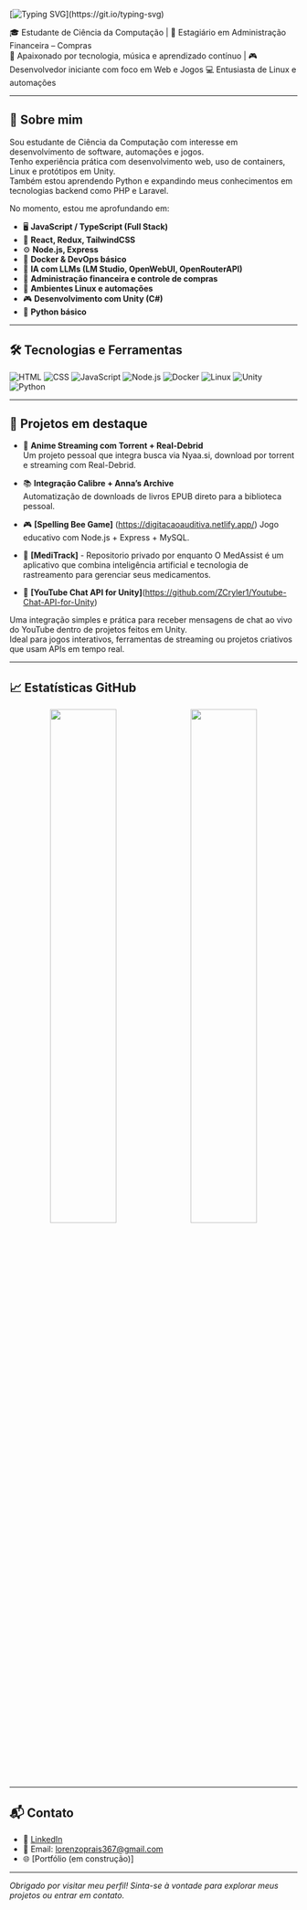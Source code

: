 [![Typing SVG](https://readme-typing-svg.demolab.com/?lines=👋+Olá,+meu+nome+é+Lorenzo+Costa;❤️+Bem+vindo+ao+meu+perfil!)](https://git.io/typing-svg)

🎓 Estudante de Ciência da Computação | 💼 Estagiário em Administração Financeira – Compras  
🎸 Apaixonado por tecnologia, música e aprendizado contínuo | 🎮 Desenvolvedor iniciante com foco em Web e Jogos
💻 Entusiasta de Linux e automações

---

## 🧠 Sobre mim

Sou estudante de Ciência da Computação com interesse em desenvolvimento de software, automações e jogos.  
Tenho experiência prática com desenvolvimento web, uso de containers, Linux e protótipos em Unity.  
Também estou aprendendo Python e expandindo meus conhecimentos em tecnologias backend como PHP e Laravel.

No momento, estou me aprofundando em:


- 🖥️ **JavaScript / TypeScript (Full Stack)**  
- 🎨 **React, Redux, TailwindCSS**  
- ⚙️ **Node.js, Express**  
- 🐳 **Docker & DevOps básico**  
- 🧠 **IA com LLMs (LM Studio, OpenWebUI, OpenRouterAPI)**  
- 🧾 **Administração financeira e controle de compras**
- 🐧 **Ambientes Linux e automações**
- 🎮 **Desenvolvimento com Unity (C#)**
- 🐍 **Python básico**

---

## 🛠️ Tecnologias e Ferramentas

![HTML](https://img.shields.io/badge/HTML5-E34F26?style=flat&logo=html5&logoColor=white)
![CSS](https://img.shields.io/badge/CSS3-1572B6?style=flat&logo=css3&logoColor=white)
![JavaScript](https://img.shields.io/badge/JavaScript-F7DF1E?style=flat&logo=javascript&logoColor=black)
![Node.js](https://img.shields.io/badge/Node.js-339933?style=flat&logo=nodedotjs&logoColor=white)
![Docker](https://img.shields.io/badge/Docker-2496ED?style=flat&logo=docker&logoColor=white)
![Linux](https://img.shields.io/badge/Linux-FCC624?style=flat&logo=linux&logoColor=black)
![Unity](https://img.shields.io/badge/Unity-000000?style=flat&logo=unity&logoColor=white)
![Python](https://img.shields.io/badge/Python-3776AB?style=flat&logo=python&logoColor=white)

---

## 📌 Projetos em destaque

- 🔎 **Anime Streaming com Torrent + Real-Debrid**  
  Um projeto pessoal que integra busca via Nyaa.si, download por torrent e streaming com Real-Debrid.

- 📚 **Integração Calibre + Anna’s Archive**  
  Automatização de downloads de livros EPUB direto para a biblioteca pessoal.

- 🎮 **[Spelling Bee Game]** (https://digitacaoauditiva.netlify.app/)
  Jogo educativo com Node.js + Express + MySQL.
  
- 💊 **[MediTrack]** - Repositorio privado por enquanto
  O MedAssist é um aplicativo que combina inteligência artificial e tecnologia de rastreamento para gerenciar seus medicamentos.

- 🎥 **[YouTube Chat API for Unity]**(https://github.com/ZCryler1/Youtube-Chat-API-for-Unity)

Uma integração simples e prática para receber mensagens de chat ao vivo do YouTube dentro de projetos feitos em Unity.  
Ideal para jogos interativos, ferramentas de streaming ou projetos criativos que usam APIs em tempo real.


---

## 📈 Estatísticas GitHub

<p align="center">
  <img src="https://github-readme-stats.vercel.app/api?username=ZCryler1&show_icons=true&theme=github_dark&hide_border=true" width="48%" />
  <img src="https://github-readme-streak-stats.herokuapp.com?user=ZCryler1&theme=github-dark&hide_border=true" width="48%" />
</p>

---

## 📬 Contato

- 💼 [LinkedIn](https://www.linkedin.com/in/lorenzo-costa-prais/)
- 📧 Email: lorenzoprais367@gmail.com
- 🌐 [Portfólio (em construção)]

---

_Obrigado por visitar meu perfil! Sinta-se à vontade para explorar meus projetos ou entrar em contato._

